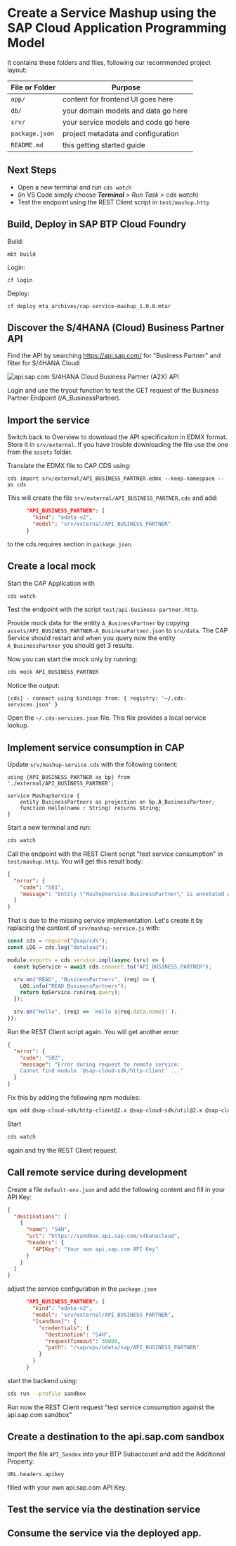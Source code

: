 # Create a Service Mashup using the SAP Cloud Application Programming Model

It contains these folders and files, following our recommended project layout:

| File or Folder | Purpose                              |
| -------------- | ------------------------------------ |
| `app/`         | content for frontend UI goes here    |
| `db/`          | your domain models and data go here  |
| `srv/`         | your service models and code go here |
| `package.json` | project metadata and configuration   |
| `README.md`    | this getting started guide           |

## Next Steps

- Open a new terminal and run `cds watch`
- (in VS Code simply choose _**Terminal** > Run Task > cds watch_)
- Test the endpoint using the REST Client script in `test/mashup.http`

## Build, Deploy in SAP BTP Cloud Foundry

Build:

```
mbt build
```

Login:

```
cf login
```

Deploy:

```
cf deploy mta_archives/cap-service-mashup_1.0.0.mtar
```

## Discover the S/4HANA (Cloud) Business Partner API

Find the API by searching https://api.sap.com/ for "Business Partner" and filter for S/4HANA Cloud:

![api.sap.com S/4HANA Cloud Business Partner (A2X) API](./assets/api.sap.com-BP-A2X.png)

Login and use the tryout function to test the GET request of the Business Partner Endpoint (/A_BusinessPartner).

## Import the service

Switch back to Overview to download the API specificaiton in EDMX format. Store it in `srv/external`. If you have trouble downloading the file use the one from the `assets` folder.

Translate the EDMX file to CAP CDS using:

```
cds import srv/external/API_BUSINESS_PARTNER.edmx --keep-namespace --as cds
```

This will create the file `srv/external/API_BUSINESS_PARTNER.cds` and add:

```JSON
      "API_BUSINESS_PARTNER": {
        "kind": "odata-v2",
        "model": "srv/external/API_BUSINESS_PARTNER"
      }
```

to the cds.requires section in `package.json`.

## Create a local mock

Start the CAP Application with

```bash
cds watch
```

Test the endpoint with the script `test/api-business-partner.http`.

Provide mock data for the entity `A_BusinessPartner` by copying `assets/API_BUSINESS_PARTNER-A_BusinessPartner.json` to `srv/data`. The CAP Service should restart and when you query now the entity `A_BusinessPartner` you should get 3 results.

Now you can start the mock only by running:

```bash
cds mock API_BUSINESS_PARTNER
```

Notice the output:

```
[cds] - connect using bindings from: { registry: '~/.cds-services.json' }
```

Open the `~/.cds-services.json` file. This file provides a local service lookup.

## Implement service consumption in CAP

Update `srv/mashup-service.cds` with the following content:

```CDS
using {API_BUSINESS_PARTNER as bp} from './external/API_BUSINESS_PARTNER';

service MashupService {
    entity BusinessPartners as projection on bp.A_BusinessPartner;
    function Hello(name : String) returns String;
}
```

Start a new terminal and run:

```bash
cds watch
```

Call the endpoint with the REST Client script "test service consumption" in `test/mashup.http`. You will get this result body:

```JSON
{
  "error": {
    "code": "501",
    "message": "Entity \"MashupService.BusinessPartner\" is annotated with \"@cds.persistence.skip\" and cannot be served generically."
  }
}
```

That is due to the missing service implementation. Let's create it by replacing the content of `srv/mashup-service.js` with:

```JavaScript
const cds = require("@sap/cds");
const LOG = cds.log("dataload");

module.exports = cds.service.impl(async (srv) => {
  const bpService = await cds.connect.to("API_BUSINESS_PARTNER");

  srv.on("READ", "BusinessPartners", (req) => {
    LOG.info("READ BusinessPartners");
    return bpService.run(req.query);
  });

  srv.on("Hello", (req) => `Hello ${req.data.name}!`);
});
```

Run the REST Client script again. You will get another error:

```JSON
{
  "error": {
    "code": "502",
    "message": "Error during request to remote service:
    Cannot find module '@sap-cloud-sdk/http-client' ..."
  }
}
```

Fix this by adding the following npm modules:

```bash
npm add @sap-cloud-sdk/http-client@2.x @sap-cloud-sdk/util@2.x @sap-cloud-sdk/connectivity@2.x
```

Start

```bash
cds watch
```

again and try the REST Client request.

## Call remote service during development

Create a file `default-env.json` and add the following content and fill in your API Key:

```JSON
{
  "destinations": [
    {
      "name": "S4H",
      "url": "https://sandbox.api.sap.com/s4hanacloud",
      "headers": {
        "APIKey": "Your own api.sap.com API Key"
      }
    }
  ]
}
```

adjust the service configuration in the `package.json`

```JSON
      "API_BUSINESS_PARTNER": {
        "kind": "odata-v2",
        "model": "srv/external/API_BUSINESS_PARTNER",
        "[sandbox]": {
          "credentials": {
            "destination": "S4H",
            "requestTimeout": 30000,
            "path": "/sap/opu/odata/sap/API_BUSINESS_PARTNER"
          }
        }
      }
```

start the backend using:

```bash
cds run --profile sandbox
```

Run now the REST Client request "test service consumption against the api.sap.com sandbox"

## Create a destination to the api.sap.com sandbox

Import the file `API_Sandox` into your BTP Subaccount and add the Additional Property:

```
URL.headers.apikey
```

filled with your own api.sap.com API Key.

## Test the service via the destination service



## Consume the service via the deployed app.
